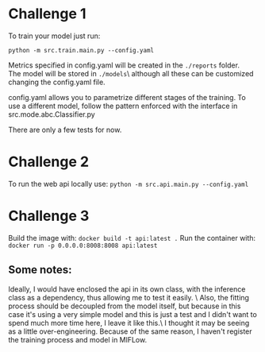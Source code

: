 # Challenge 1
To train your model just run:

`python -m src.train.main.py --config.yaml`

Metrics specified in config.yaml will be created in the `./reports` folder.\
The model will be stored in `./models`\ although all these can be customized changing the config.yaml file.

config.yaml allows you to parametrize different stages of the training.
To use a different model, follow the pattern enforced with the interface in src.mode.abc.Classifier.py

There are only a few tests for now.

# Challenge 2
To run the web api locally use:
`python -m src.api.main.py --config.yaml`


# Challenge 3
Build the image with:
`docker build -t api:latest .`
Run the container with:
`docker run -p 0.0.0.0:8008:8008 api:latest`


## Some notes:
Ideally, I would have enclosed the api in its own class, with the inference class as a dependency, thus allowing me to test it easily. \\
Also, the fitting process should be decoupled from the model itself, but because in this case it's using a very simple model and this is just a test and I didn't want to spend much more time here, I leave it like this.\\ 
I thought it may be seeing as a little over-engineering.
Because of the same reason, I haven't register the training process and model in MlFLow.